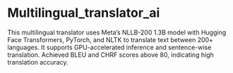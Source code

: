 # Multilingual_translator_ai
This multilingual translator uses Meta’s NLLB-200 1.3B model with Hugging Face Transformers, PyTorch, and NLTK to translate text between 200+ languages. It supports GPU-accelerated inference and sentence-wise translation. Achieved BLEU and CHRF scores above 80, indicating high translation accuracy.
